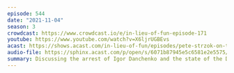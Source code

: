```yaml
---
episode: 544
date: "2021-11-04"
season: 3
crowdcast: https://www.crowdcast.io/e/in-lieu-of-fun-episode-171
youtube: https://www.youtube.com/watch?v=X6ljrUGBEvs
acast: https://shows.acast.com/in-lieu-of-fun/episodes/pete-strzok-on-the-danchenko-arrest
audio-file: https://sphinx.acast.com/p/open/s/6071b87945e5c6581e2e5575/e/61957d971234230012442244/media.mp3
summary: Discussing the arrest of Igor Danchenko and the state of the Durham investigation
---
```

